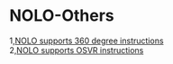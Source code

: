 # NOLO-Others
1,[NOLO supports 360 degree instructions](https://github.com/NOLOVR/NOLO-Others/tree/master/Nolo%20supports%20the%20360%20degree%20dll%20plugin)  
2,[NOLO supports OSVR instructions]()
#